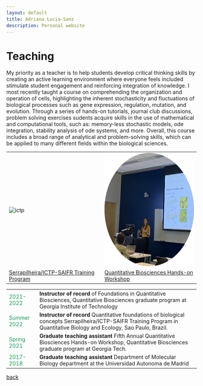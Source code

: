 ```yaml
---
layout: default
title: Adriana Lucia-Sanz
description: Personal website
---
```


# Teaching

<!-- As part of a larger multi-scale course (credit to Joshua S. Weitz) I taught a module on understanding the structure and function of cells: including the molecular mechanisms governing mutation, gene expression and regulation, and evolution. During this module I taught how to analyze and model complex biological systems, emphazaising the stochasticity, and fluctuations inherent to biological systems. The teaching approach beyond lecturing, integrates hands-on tutorials, journal club discussions, problem solving exercises and final project development. Sudents acquire skills in the use of mathematical and computational tools, such as stability analysis of ode systems, memory-less stochastic models, ode integration and more. Overall, this module includes a broad range of analytical and problem-solving skills, which can be applied to many different fields within the biological sciences. -->

My priority as a teacher is to help students develop critical thinking skills by creating an active learning environment where everyone feels included stimulate student engagement and reinforcing integration of knowledge. I most recently taught a course on comprehending the organization and operation of cells, highlighting the inherent stochasticity and fluctuations of biological processes such as gene expression, regulation, mutation, and evolution.  Through a series of hands-on tutorials, journal club discussions, problem solving exercises sudents acquire skills in the use of mathematical and computational tools, such as: memory-less stochastic models, ode integration, stability analysis of ode systems, and more. Overall, this course includes a broad range of analytical and problem-solving skills, which can be applied to many different fields within the biological sciences.

<table>
  <tr>
    <td> <img src="teaching_ictp.png" alt="ictp" style="width:300px;height:300px;"> </td>
    <td> <img src="teaching_noise.png" alt="noise" style="width:300px;height:300px;" ></td>
  </tr>
    <tr>
    <td> <a href="https://www.ictp-saifr.org/qbioprogram/">Serrapilheira/ICTP-SAIFR Training Program</a> </td>
    <td> <a href="https://qbios.gatech.edu/quantitative-biosciences-hosts-hands-modeling-workshop">Quantitative Biosciences Hands-on Workshop</a> </td>
  </tr>
</table>

  
<table>
  <tr>
  <td style="color:#159957;"> 2021-2022
  </td>
    <td> <b>Instructor of record </b>  of Foundations in Quantitative Biosciences, Quantitative Biosciences graduate program at Georgia Institute of Technology
  </td>
  </tr>
      
  <tr>
  <td style="color:#159957;">
   Summer 2022
  </td>
    <td> <b>Instructor of record </b>Quantitative foundations of biological concepts Serrapilheira/ICTP-SAIFR Training Program in Quantitative Biology and Ecology, Sao Paulo, Brazil.
  </td>
  </tr>

  <tr>
  <td style="color:#159957;">
   Spring 2021
  </td>
    <td> <b>Graduate teaching assistant</b> Fifth Annual Quantitative Biosciences Hands-on Workshop, Quantitative Biosciences graduate program at Georgia Tech.
  </td>
  </tr>
  
  <tr>
  <td style="color:#159957;">
2017-2018
  </td>
    <td> <b> Graduate teaching assistant</b> Department of Molecular Biology department at the Universidad Autonoma de Madrid
  </td>
  </tr>
  </table>

[back](./)
